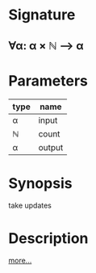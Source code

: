 # Signature
## ∀α: α × ℕ ⟶ α

# Parameters

| type | name |
|------|------|
|α|input|
|ℕ|count|
|α|output|

# Synopsis
take updates

# Description

[more...](http://reactivex.io/documentation/operators/take.html)